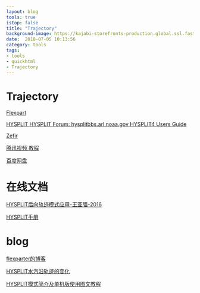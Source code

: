 ```yaml
---
layout: blog
tools: true
istop: false
title: "Trajectory"
background-image: https://kajabi-storefronts-production.global.ssl.fastly.net/kajabi-storefronts-production/themes/320848/settings_images/5bUmdzx2SgRQ9oSrI0EA_trajectory_black_in_white.png
date:  2018-07-05 10:13:56
category: tools
tags:
- tools
- quickhtml
- Trajectory
---
```


# Trajectory
<a href="https://www.flexpart.eu/" title="flexpart">Flexpart</a>

<a href="https://www.arl.noaa.gov/hysplit/hysplit/" title="hysplit"> HYSPLIT </a>
<a href="https://hysplitbbs.arl.noaa.gov/index.php" title="hysplit 论坛"> HYSPLIT Forum: hysplitbbs.arl.noaa.gov </a>
[HYSPLIT4 Users Guide](https://1drv.ms/b/s!Alwdgxq2tX7cgYpGMHPHrvP0FIqSYw)

<a href="https://sites.google.com/site/zefirproject/about/trajectory-analysis" title="zefirproject"> Zefir </a>

<a href="https://v.qq.com/x/page/y07089mk6kq.html" title="meteinfo"> 腾讯视频 </a>  [教程](https://mp.weixin.qq.com/s?__biz=MzIwMzU2NzY4Ng==&mid=2247484240&idx=1&sn=445041fee6b73fcbf28828b393f26274&chksm=96cc2479a1bbad6f697c3bcf76ef82a59270f4a386e1f3ba3e13c9929440f00afb9395854c35&mpshare=1&scene=1&srcid=0702b5Zk6gdfNlWCl4zlRs1s#rd)

<a href="https://pan.baidu.com/s/16WOaan4OnsnyecFpZ_obXA" title="个人网盘分享"> 百度网盘 </a>

# 在线文档

[HYSPLIT后向轨迹模式应用-王亚强-2016](https://1drv.ms/p/s!Alwdgxq2tX7cgYpJ3V8ZqPtWWjStUQ)

[HYSPLIT手册](https://1drv.ms/b/s!Alwdgxq2tX7cgYpGMHPHrvP0FIqSYw)

# blog

[flexparter的博客](http://blog.sina.com.cn/s/blog_cab355c4010190nv.html)

[HYSPLIT水汽沿轨迹的变化](http://bbs.06climate.com/forum.php?mod=viewthread&tid=42236&extra=&page=1)

[HYSPLIT模式简介及单机版使用图文教程 ](http://junehuang111.blog.163.com/blog/static/6270722012460204965?suggestedreading)
